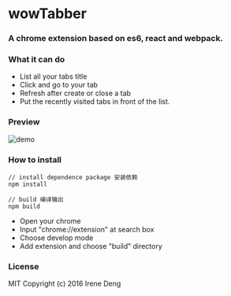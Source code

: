 # wowTabber
### A chrome extension based on es6, react and webpack.
### What it can do
+ List all your tabs title
+ Click and go to your tab
+ Refresh after create or close a tab
+ Put the recently visited tabs in front of the list.

### Preview
![demo](./assets/demo.gif)

### How to install
    
    // install dependence package 安装依赖
    npm install

    // build 编译输出
    npm build

+ Open your chrome
+ Input "chrome://extension" at search box
+ Choose develop mode
+ Add extension and choose "build" directory

### License
MIT
Copyright (c) 2016 Irene Deng


